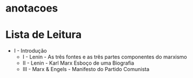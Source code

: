 # anotacoes

# Lista de Leitura
* I - Introdução
    - I - Lenin - As três fontes e as três partes componentes do marxismo 
    - II - Lenin - Karl Marx Esboço de uma Biografia 
    - III - Marx & Engels - Manifesto do Partido Comunista
